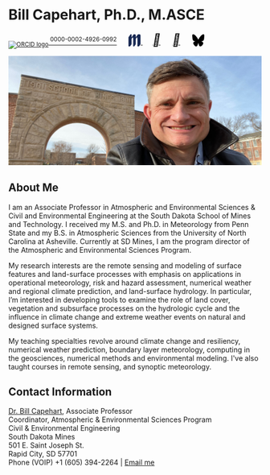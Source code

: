 # Bill Capehart, Ph.D., M.ASCE
<a href="https://orcid.org/0000-0002-4926-0992"> <sub>
<img alt="ORCID logo" src="https://orcid.org/assets/vectors/orcid.logo.icon.svg" width="24" height="24"/> </sub><sup>
0000-0002-4926-0992</sup></a>
                    &nbsp;&nbsp;&nbsp;&nbsp;
<a href="https://www.sdsmt.edu/about/directory/capehart_-william.html">
<sub><img alt="SD Mines logo" src="images/MinesM.svg" width="24" height="24"/></sub>
</a>
                    &nbsp;&nbsp;&nbsp;&nbsp;
<a href="https://www.linkedin.com/in/william-capehart/"><i style="font-size:24px" color="#0f4fb5" class="fa">&#xf08c;</i></a>
                    &nbsp;&nbsp;&nbsp;&nbsp;
<a href="https://github.com/wjcapehart"><i style="font-size:24px" class="fa">&#xf09b;</i></a>
                    &nbsp;&nbsp;&nbsp;&nbsp;
<a href="https://bsky.app/profile/billcapehart.bsky.social">
<sub><img alt="SD Mines logo" src="images/bluesky.svg" width="24" height="24" color="#0f4fb5"/></sub>
</a>

![Bill at the Arch](images/Capehart_Arch_mines_banner.jpeg)


## About Me

I am an Associate Professor in Atmospheric and Environmental Sciences & Civil and Environmental Engineering at the South Dakota School of Mines and Technology. I received my M.S. and Ph.D. in Meteorology from Penn State and my B.S. in Atmospheric Sciences from the University of North Carolina at Asheville. Currently at SD Mines, I am the program director of the Atmospheric and Environmental Sciences Program.

My research interests are the remote sensing and modeling of surface features and land-surface processes with emphasis on applications in operational meteorology, risk and hazard assessment, numerical weather and regional climate prediction, and land-surface hydrology. In particular, I’m interested in developing tools to examine the role of land cover, vegetation and subsurface processes on the hydrologic cycle and the influence in climate change and extreme weather events on natural and designed surface systems.

My teaching specialties revolve around climate change and resiliency, numerical weather prediction, boundary layer meteorology, computing in the geosciences, numerical methods and environmental modeling. I've also taught courses in remote sensing, and synoptic meteorology.

## Contact Information

[Dr. Bill Capehart](https://www.sdsmt.edu/about/directory/capehart_-william.html), Associate Professor<br>
Coordinator, Atmospheric & Environmental Sciences Program<br>
Civil & Environmental Engineering<br>
South Dakota Mines<br>
501 E. Saint Joseph St.<br> Rapid City, SD 57701<br>
Phone (VOIP) +1 (605) 394-2264 | <a href="mailto:{{ site.email | encode_email }}" title="Contact me">Email me</a>

